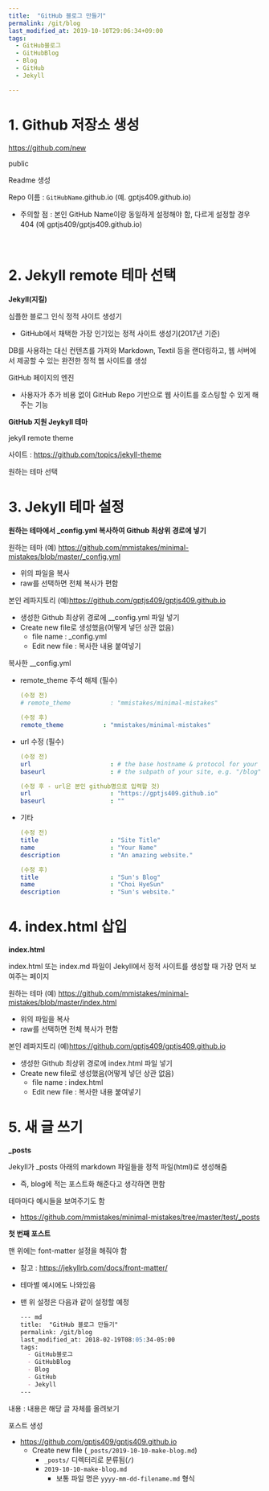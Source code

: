 ```yaml
---
title:  "GitHub 블로그 만들기"
permalink: /git/blog
last_modified_at: 2019-10-10T29:06:34+09:00
tags:
  - GitHub블로그
  - GitHubBlog
  - Blog
  - GitHub
  - Jekyll

---
```


# 1. Github 저장소 생성

https://github.com/new

public

Readme 생성

Repo 이름 : `GitHubName`.github.io (예. gptjs409.github.io)

- 주의할 점 : 본인 GitHub Name이랑 동일하게 설정해야 함, 다르게 설정할 경우 404 (예 gptjs409/gptjs409.github.io)


<br>



# 2. Jekyll remote 테마 선택

**Jekyll(지킬)**

심플한 블로그 인식 정적 사이트 생성기

- GitHub에서 채택한 가장 인기있는 정적 사이트 생성기(2017년 기준)

DB를 사용하는 대신 컨텐츠를 가져와 Markdown, Textil 등을 랜더링하고, 웹 서버에서 제공할 수 있는 완전한 정적 웹 사이트를 생성

GitHub 페이지의 엔진

- 사용자가 추가 비용 없이 GitHub Repo 기반으로 웹 사이트를 호스팅할 수 있게 해주는 기능



**GitHub 지원 Jeykyll 테마**

jekyll remote theme

사이트 : https://github.com/topics/jekyll-theme

원하는 테마 선택







# 3. Jekyll 테마 설정

**원하는 테마에서 _config.yml 복사하여 Github 최상위 경로에 넣기**

원하는 테마 (예) https://github.com/mmistakes/minimal-mistakes/blob/master/_config.yml

- 위의 파일을 복사
- raw를 선택하면 전체 복사가 편함

본인 레파지토리 (예)https://github.com/gptjs409/gptjs409.github.io

- 생성한 Github 최상위 경로에 __config.yml 파일 넣기
- Create new file로 생성했음(어떻게 넣던 상관 없음)
  - file name : _config.yml
  - Edit new file : 복사한 내용 붙여넣기

복사한 __config.yml

- remote_theme 주석 해제 (필수)

  ```yml
  (수정 전)
  # remote_theme           : "mmistakes/minimal-mistakes"
  
  (수정 후)
  remote_theme           : "mmistakes/minimal-mistakes"
  ```

- url 수정 (필수)

  ```yml
  (수정 전)
  url                      : # the base hostname & protocol for your site e.g. "https://mmistakes.github.io"
  baseurl                  : # the subpath of your site, e.g. "/blog"
  
  (수정 후 - url은 본인 github명으로 입력할 것)
  url                      : "https://gptjs409.github.io"
  baseurl                  : ""
  ```

- 기타

  ```yml
  (수정 전)
  title                    : "Site Title"
  name                     : "Your Name"
  description              : "An amazing website."
  
  (수정 후)
  title                    : "Sun's Blog"
  name                     : "Choi HyeSun"
  description              : "Sun's website."
  ```







# 4. index.html 삽입

**index.html**

index.html 또는 index.md 파일이 Jekyll에서 정적 사이트를 생성할 때 가장 먼저 보여주는 페이지

원하는 테마 (예) https://github.com/mmistakes/minimal-mistakes/blob/master/index.html

- 위의 파일을 복사
- raw를 선택하면 전체 복사가 편함

본인 레파지토리 (예)https://github.com/gptjs409/gptjs409.github.io

- 생성한 Github 최상위 경로에 index.html 파일 넣기
- Create new file로 생성했음(어떻게 넣던 상관 없음)
  - file name : index.html
  - Edit new file : 복사한 내용 붙여넣기







# 5. 새 글 쓰기

**_posts**

Jekyll가 _posts 아래의 markdown 파일들을 정적 파일(html)로 생성해줌

- 즉, blog에 적는 포스트화 해준다고 생각하면 편함

테마마다 예시들을 보여주기도 함

- https://github.com/mmistakes/minimal-mistakes/tree/master/test/_posts



**첫 번째 포스트**

맨 위에는 font-matter 설정을 해줘야 함

- 참고 : https://jekyllrb.com/docs/front-matter/

- 테마별 예시에도 나와있음

- 맨 위 설정은 다음과 같이 설정할 예정

  ```md
  --- md
  title:  "GitHub 블로그 만들기"
  permalink: /git/blog
  last_modified_at: 2018-02-19T08:05:34-05:00
  tags:
    - GitHub블로그
    - GitHubBlog
    - Blog
    - GitHub
    - Jekyll
  ---
  ```

내용 : 내용은 해당 글 자체를 올려보기

포스트 생성

- https://github.com/gptjs409/gptjs409.github.io
  - Create new file (`_posts/2019-10-10-make-blog.md`)
    - `_posts/` 디렉터리로 분류됨(`/`)
    - `2019-10-10-make-blog.md`
      - 보통 파일 명은 `yyyy-mm-dd-filename.md` 형식
